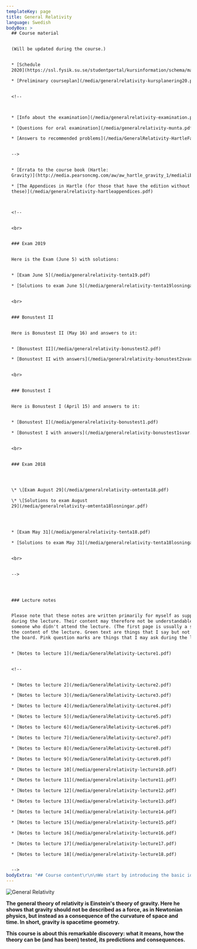 ```yaml
---
templateKey: page
title: General Relativity
language: Swedish
bodyBox: >
  ## Course material


  (Will be updated during the course.)


  * [Schedule
  2020](https://ssl.fysik.su.se/studentportal/kursinformation/schema/makepdf.php?kurs=FK8025)

  * [Preliminary courseplan](/media/generalrelativity-kursplanering20.pdf)


  <!--



  * [Info about the examination](/media/generalrelativity-examination.pdf)

  * [Questions for oral examination](/media/generalrelativity-munta.pdf)

  * [Answers to recommended problems](/media/GeneralRelativity-HartleFacit.pdf)


  -->


  * [Errata to the course book (Hartle:
  Gravity)](http://media.pearsoncmg.com/aw/aw_hartle_gravity_1/medialib/Hartle_Errata_Printings_1-7.pdf)

  * [The Appendices in Hartle (for those that have the edition without
  these)](/media/generalrelativity-hartleappendices.pdf)



  <!--


  <br>


  ### Exam 2019


  Here is the Exam (June 5) with solutions:


  * [Exam June 5](/media/generalrelativity-tenta19.pdf)

  * [Solutions to exam June 5](/media/generalrelativity-tenta19losningar.pdf)


  <br>


  ### Bonustest II


  Here is Bonustest II (May 16) and answers to it: 


  * [Bonustest II](/media/generalrelativity-bonustest2.pdf)

  * [Bonustest II with answers](/media/generalrelativity-bonustest2svar.pdf)


  <br>


  ### Bonustest I


  Here is Bonustest I (April 15) and answers to it: 


  * [Bonustest I](/media/generalrelativity-bonustest1.pdf)

  * [Bonustest I with answers](/media/generalrelativity-bonustest1svar.pdf)


  <br>


  ### Exam 2018




  \* \[Exam August 29](/media/generalrelativity-omtenta18.pdf)

  \* \[Solutions to exam August
  29](/media/generalrelativity-omtenta18losningar.pdf)




  * [Exam May 31](/media/generalrelativity-tenta18.pdf)

  * [Solutions to exam May 31](/media/generalrelativity-tenta18losningar.pdf)


  <br>


  -->




  ### Lecture notes


  Please note that these notes are written primarily for myself as support
  during the lecture. Their content may therefore not be understandable for
  someone who didn't attend the lecture. (The first page is usually a summary of
  the content of the lecture. Green text are things that I say but not write on
  the board. Pink question marks are things that I may ask during the lecture). 


  * [Notes to lecture 1](/media/GeneralRelativity-Lecture1.pdf)


  <!--


  * [Notes to lecture 2](/media/GeneralRelativity-Lecture2.pdf)

  * [Notes to lecture 3](/media/GeneralRelativity-Lecture3.pdf)

  * [Notes to lecture 4](/media/GeneralRelativity-Lecture4.pdf)

  * [Notes to lecture 5](/media/GeneralRelativity-Lecture5.pdf)

  * [Notes to lecture 6](/media/GeneralRelativity-Lecture6.pdf)

  * [Notes to lecture 7](/media/GeneralRelativity-Lecture7.pdf)

  * [Notes to lecture 8](/media/GeneralRelativity-Lecture8.pdf)

  * [Notes to lecture 9](/media/GeneralRelativity-Lecture9.pdf)

  * [Notes to lecture 10](/media/generalrelativity-lecture10.pdf)

  * [Notes to lecture 11](/media/generalrelativity-lecture11.pdf)

  * [Notes to lecture 12](/media/generalrelativity-lecture12.pdf)

  * [Notes to lecture 13](/media/generalrelativity-lecture13.pdf)

  * [Notes to lecture 14](/media/generalrelativity-lecture14.pdf)

  * [Notes to lecture 15](/media/generalrelativity-lecture15.pdf)

  * [Notes to lecture 16](/media/generalrelativity-lecture16.pdf)

  * [Notes to lecture 17](/media/generalrelativity-lecture17.pdf)

  * [Notes to lecture 18](/media/generalrelativity-lecture18.pdf)


  -->
bodyExtra: "## Course content\r\n\nWe start by introducing the basic ideas behind the theory, such as the equivalence principle, how to describe curved spaces and spacetimes in terms of a metric, and the true importance of special relativity as a locally valid theory. Then we use this to study the most important case: the Schwarzschild spacetime, that is, the spacetime outside a spherically symmetric mass distribution such as a planet, a star or a black hole. \r\n\n\rOnly thereafter we move on to the more mathematical parts of the theory, introducing covariant derivative, the curvature tensor, the stress energy tensor and Einstein's equations. \r\n\n\rWe then discuss some interesting applications of the theory, such as black holes, cosmology and gravitational radiation. \r\n\n\r## Course literature\r\n\nJames B. Hartle: Gravity - an Introduction to Einstein's General Relativity (Addison Wesley 2003, ISBN: 0-8053-8662-9) \r\n\nNote that the book now exists in two versions, the original one and, unfortunately, a bad new one. \r\n\nThis is the one you should buy: \r\n\n[http://www.adlibris.com/se/bok/gravity-9780805386622 \r](http://www.adlibris.com/se/bok/gravity-9780805386622)\n\nDo **NOT **buy the so called \"New international edition\" from Pearson: \r\n\n[http://www.adlibris.com/se/bok/gravity-9781292039145 \r](http://www.adlibris.com/se/bok/gravity-9781292039145)\n\nThe appendices are missing, the page numbering is wrong and the paper quality is very bad. The book is essentially useless. The original book is more expensive, but it is worth it. Note that it may soon be out of stock in Europe. \r\n\n## Teacher\r\n\nThe lectures are given by [Sören Holst](/). If you have any questions concerning the course, don't hesitate to contact me at [holst@fysik.su.se \r](mailto:holst@fysik.su.se)\n\nThe problem solving sessions will be led by Marcus Högås. \r\n\n[Official course plan](https://sisu.it.su.se/pdf_creator/30739/40336)"
---
```

![General Relativity](/media/GeneralRelativity-intro.jpg)

**The general theory of relativity is Einstein's theory of gravity. Here he shows that gravity should not be described as a force, as in Newtonian physics, but instead as a consequence of the curvature of space and time. In short, gravity is spacetime geometry.**

**This course is about this remarkable discovery: what it means, how the theory can be (and has been) tested, its predictions and consequences.**

<!--

<br>

**<font color="red">Note: The reexam will be Friday August 30 2019, 8:00 – 13:00, in room FP22. (This room is located on the AlbaNova campus in the yellow building next to the bus stop Ruddammen) </font>**

<br>

-->
